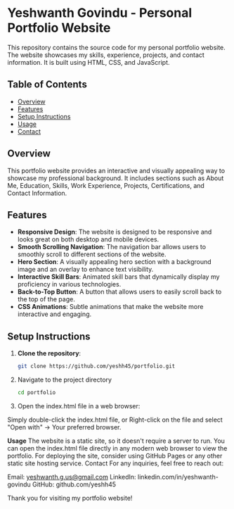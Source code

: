 # Yeshwanth Govindu - Personal Portfolio Website

This repository contains the source code for my personal portfolio website. The website showcases my skills, experience, projects, and contact information. It is built using HTML, CSS, and JavaScript.

## Table of Contents

- [Overview](#overview)
- [Features](#features)
- [Setup Instructions](#setup-instructions)
- [Usage](#usage)
- [Contact](#contact)

## Overview

This portfolio website provides an interactive and visually appealing way to showcase my professional background. It includes sections such as About Me, Education, Skills, Work Experience, Projects, Certifications, and Contact Information.

## Features

- **Responsive Design**: The website is designed to be responsive and looks great on both desktop and mobile devices.
- **Smooth Scrolling Navigation**: The navigation bar allows users to smoothly scroll to different sections of the website.
- **Hero Section**: A visually appealing hero section with a background image and an overlay to enhance text visibility.
- **Interactive Skill Bars**: Animated skill bars that dynamically display my proficiency in various technologies.
- **Back-to-Top Button**: A button that allows users to easily scroll back to the top of the page.
- **CSS Animations**: Subtle animations that make the website more interactive and engaging.

## Setup Instructions

1. **Clone the repository**:
   ```bash
   git clone https://github.com/yeshh45/portfolio.git
2. Navigate to the project directory
   ```bash
   cd portfolio
3. Open the index.html file in a web browser:

Simply double-click the index.html file, or
Right-click on the file and select "Open with" -> Your preferred browser.

**Usage**
The website is a static site, so it doesn't require a server to run. You can open the index.html file directly in any modern web browser to view the portfolio.
For deploying the site, consider using GitHub Pages or any other static site hosting service.
Contact
For any inquiries, feel free to reach out:

Email: yeshwanth.g.us@gmail.com
LinkedIn: linkedin.com/in/yeshwanth-govindu
GitHub: github.com/yeshh45

Thank you for visiting my portfolio website!
